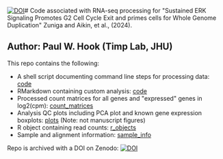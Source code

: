 [![DOI](https://zenodo.org/badge/DOI/10.5281/zenodo.10835498.svg)](https://doi.org/10.5281/zenodo.10835498)# Code associated with RNA-seq processing for "Sustained ERK Signaling Promotes G2 Cell Cycle Exit and primes cells for Whole Genome Duplication" Zuniga and Aikin, et al., (2024).
## Author: Paul W. Hook (Timp Lab, JHU)

This repo contains the following:
- A shell script documenting command line steps for processing data: [code](code)
- RMarkdown containing custom analysis: [code](code)
- Processed count matrices for all genes and "expressed" genes in log2(cpm): [count_matrices](count_matrices)
- Analysis QC plots including PCA plot and known gene expression boxplots: [plots](plots) (Note: not manuscript figures)
- R object containing read counts: [r_objects](r_objects)
- Sample and alignment information: [sample_info](sample_info)

Repo is archived with a DOI on Zenodo: [![DOI](https://zenodo.org/badge/773859416.svg)](https://zenodo.org/doi/10.5281/zenodo.10835497)
